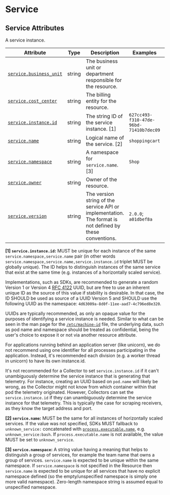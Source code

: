 <!-- NOTE: THIS FILE IS AUTOGENERATED. DO NOT EDIT BY HAND. -->
<!-- see templates/registry/markdown/attribute_namespace.md.j2 -->

# Service

## Service Attributes

A service instance.

| Attribute | Type | Description | Examples | Stability |
|---|---|---|---|---|
| <a id="service-business-unit" href="#service-business-unit">`service.business_unit`</a> | string | The business unit or department responsible for the resource. |  | ![Development](https://img.shields.io/badge/-development-blue) |
| <a id="service-cost-center" href="#service-cost-center">`service.cost_center`</a> | string | The billing entity for the resource. |  | ![Development](https://img.shields.io/badge/-development-blue) |
| <a id="service-instance-id" href="#service-instance-id">`service.instance.id`</a> | string | The string ID of the service instance. [1] | `627cc493-f310-47de-96bd-71410b7dec09` | ![Development](https://img.shields.io/badge/-development-blue) |
| <a id="service-name" href="#service-name">`service.name`</a> | string | Logical name of the service. [2] | `shoppingcart` | ![Stable](https://img.shields.io/badge/-stable-lightgreen) |
| <a id="service-namespace" href="#service-namespace">`service.namespace`</a> | string | A namespace for `service.name`. [3] | `Shop` | ![Development](https://img.shields.io/badge/-development-blue) |
| <a id="service-owner" href="#service-owner">`service.owner`</a> | string | Owner of the resource. |  | ![Development](https://img.shields.io/badge/-development-blue) |
| <a id="service-version" href="#service-version">`service.version`</a> | string | The version string of the service API or implementation. The format is not defined by these conventions. | `2.0.0`; `a01dbef8a` | ![Stable](https://img.shields.io/badge/-stable-lightgreen) |

**[1] `service.instance.id`:** MUST be unique for each instance of the same `service.namespace,service.name` pair (in other words
`service.namespace,service.name,service.instance.id` triplet MUST be globally unique). The ID helps to
distinguish instances of the same service that exist at the same time (e.g. instances of a horizontally scaled
service).

Implementations, such as SDKs, are recommended to generate a random Version 1 or Version 4 [RFC
4122](https://www.ietf.org/rfc/rfc4122.txt) UUID, but are free to use an inherent unique ID as the source of
this value if stability is desirable. In that case, the ID SHOULD be used as source of a UUID Version 5 and
SHOULD use the following UUID as the namespace: `4d63009a-8d0f-11ee-aad7-4c796ed8e320`.

UUIDs are typically recommended, as only an opaque value for the purposes of identifying a service instance is
needed. Similar to what can be seen in the man page for the
[`/etc/machine-id`](https://www.freedesktop.org/software/systemd/man/latest/machine-id.html) file, the underlying
data, such as pod name and namespace should be treated as confidential, being the user's choice to expose it
or not via another resource attribute.

For applications running behind an application server (like unicorn), we do not recommend using one identifier
for all processes participating in the application. Instead, it's recommended each division (e.g. a worker
thread in unicorn) to have its own instance.id.

It's not recommended for a Collector to set `service.instance.id` if it can't unambiguously determine the
service instance that is generating that telemetry. For instance, creating an UUID based on `pod.name` will
likely be wrong, as the Collector might not know from which container within that pod the telemetry originated.
However, Collectors can set the `service.instance.id` if they can unambiguously determine the service instance
for that telemetry. This is typically the case for scraping receivers, as they know the target address and
port.

**[2] `service.name`:** MUST be the same for all instances of horizontally scaled services. If the value was not specified, SDKs MUST fallback to `unknown_service:` concatenated with [`process.executable.name`](process.md), e.g. `unknown_service:bash`. If `process.executable.name` is not available, the value MUST be set to `unknown_service`.

**[3] `service.namespace`:** A string value having a meaning that helps to distinguish a group of services, for example the team name that owns a group of services. `service.name` is expected to be unique within the same namespace. If `service.namespace` is not specified in the Resource then `service.name` is expected to be unique for all services that have no explicit namespace defined (so the empty/unspecified namespace is simply one more valid namespace). Zero-length namespace string is assumed equal to unspecified namespace.
